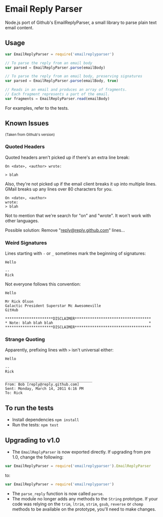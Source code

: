 # Email Reply Parser

Node.js port of Github's EmailReplyParser, a small library to parse plain text email content.

## Usage

``` js
var EmailReplyParser = require('emailreplyparser')

// To parse the reply from an email body
var parsed = EmailReplyParser.parse(emailBody)

// To parse the reply from an email body, preserving signatures
var parsed = EmailReplyParser.parse(emailBody, true)

// Reads in an email and produces an array of fragments.
// Each fragment represents a part of the email.
var fragments = EmailReplyParser.read(emailBody)
```

For examples, refer to the tests.

## Known Issues
<small>(Taken from Github's version)</small>

### Quoted Headers

Quoted headers aren't picked up if there's an extra line break:

    On <date>, <author> wrote:

    > blah

Also, they're not picked up if the email client breaks it up into
multiple lines.  GMail breaks up any lines over 80 characters for you.

    On <date>, <author>
    wrote:
    > blah

Not to mention that we're search for "on" and "wrote".  It won't work
with other languages.

Possible solution: Remove "reply@reply.github.com" lines...

### Weird Signatures

Lines starting with `-` or `_` sometimes mark the beginning of
signatures:

    Hello

    --
    Rick

Not everyone follows this convention:

    Hello

    Mr Rick Olson
    Galactic President Superstar Mc Awesomeville
    GitHub

    **********************DISCLAIMER***********************************
    * Note: blah blah blah                                            *
    **********************DISCLAIMER***********************************



### Strange Quoting

Apparently, prefixing lines with `>` isn't universal either:

    Hello

    --
    Rick

    ________________________________________
    From: Bob [reply@reply.github.com]
    Sent: Monday, March 14, 2011 6:16 PM
    To: Rick


## To run the tests

* Install dependencies  `npm install`
* Run the tests:   `npm test`

## Upgrading to v1.0

- The `EmailReplyParser` is now exported directly. If upgrading from pre 1.0, change the following:

``` js
var EmailReplyParser = require('emailreplyparser').EmailReplyParser
```

to:

``` js
var EmailReplyParser = require('emailreplyparser')
```

- The `parse_reply` function is now called `parse`.
- The module no longer adds any methods to the `String` prototype. If your code was relying on the `trim`, `ltrim`, `strim`, `gsub`, `reverse` or `chomp` methods to be available on the prototype, you'll need to make changes.
